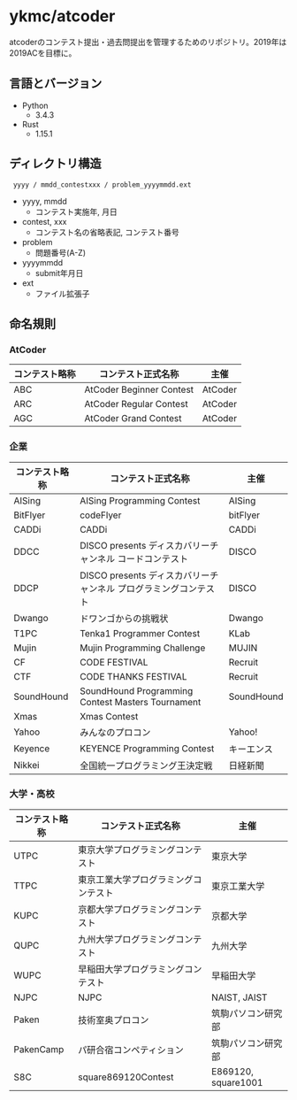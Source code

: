 # ykmc/atcoder

atcoderのコンテスト提出・過去問提出を管理するためのリポジトリ。2019年は2019ACを目標に。


## 言語とバージョン

- Python
  - 3.4.3
- Rust
  - 1.15.1


## ディレクトリ構造

```
 yyyy / mmdd_contestxxx / problem_yyyymmdd.ext
```

- yyyy, mmdd
  - コンテスト実施年, 月日
- contest, xxx
  - コンテスト名の省略表記, コンテスト番号
- problem
  - 問題番号(A-Z)
- yyyymmdd
  - submit年月日
- ext
  - ファイル拡張子

## 命名規則

### AtCoder

| コンテスト略称 | コンテスト正式名称 | 主催 |
|-----|--------------------------|---------|
| ABC | AtCoder Beginner Contest | AtCoder |
| ARC | AtCoder Regular Contest  | AtCoder |
| AGC | AtCoder Grand Contest    | AtCoder |

### 企業

| コンテスト略称 | コンテスト正式名称       | 主催       |
|------------|--------------------------------|------------|
| AISing     | AISing Programming Contest     | AISing     | 
| BitFlyer   | codeFlyer                      | bitFlyer   |
| CADDi      | CADDi                          | CADDi      |
| DDCC       | DISCO presents ディスカバリーチャンネル コードコンテスト         | DISCO |
| DDCP       | DISCO presents ディスカバリーチャンネル プログラミングコンテスト | DISCO |
| Dwango     | ドワンゴからの挑戦状           | Dwango     |
| T1PC       | Tenka1 Programmer Contest      | KLab       |
| Mujin      | Mujin Programming Challenge    | MUJIN      |
| CF         | CODE FESTIVAL                  | Recruit    |
| CTF        | CODE THANKS FESTIVAL           | Recruit    |
| SoundHound | SoundHound Programming Contest Masters Tournament | SoundHound | 
| Xmas       | Xmas Contest                   |            |
| Yahoo      | みんなのプロコン               | Yahoo!     |
| Keyence    | KEYENCE Programming Contest    | キーエンス |
| Nikkei     | 全国統一プログラミング王決定戦 | 日経新聞   |

### 大学・高校

| コンテスト略称 | コンテスト正式名称              | 主催                |
|-----------|--------------------------------------|---------------------|
| UTPC      | 東京大学プログラミングコンテスト     | 東京大学            |
| TTPC      | 東京工業大学プログラミングコンテスト | 東京工業大学        |
| KUPC      | 京都大学プログラミングコンテスト     | 京都大学            |
| QUPC      | 九州大学プログラミングコンテスト     | 九州大学            |
| WUPC      | 早稲田大学プログラミングコンテスト   | 早稲田大学          |
| NJPC      | NJPC                                 | NAIST, JAIST        |
| Paken     | 技術室奥プロコン                     | 筑駒パソコン研究部  |
| PakenCamp | パ研合宿コンペティション             | 筑駒パソコン研究部  |
| S8C       | square869120Contest                  | E869120, square1001 | 

